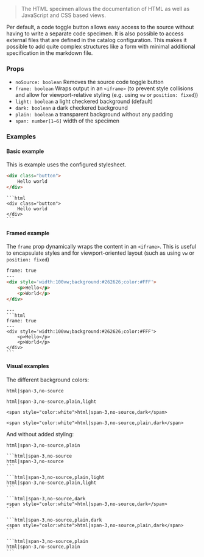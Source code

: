 > The HTML specimen allows the documentation of HTML as well as JavaScript and CSS based views.

Per default, a code toggle button allows easy access to the source without having to write a separate code specimen. It is also possible to access external files that are defined in the catalog configuration. This makes it possible to add quite complex structures like a form with minimal additional specification in the markdown file. 

### Props

- `noSource: boolean` Removes the source code toggle button
- `frame: boolean` Wraps output in an `<iframe>` (to prevent style collisions and allow for viewport-relative styling (e.g. using `vw` or `position: fixed`))
- `light: boolean` a light checkered background (default)
- `dark: boolean` a dark checkered background
- `plain: boolean` a transparent background without any padding
- `span: number[1–6]` width of the specimen


### Examples

#### Basic example

This is example uses the configured stylesheet.

```html
<div class="button">
    Hello world
</div>
```

````code
```html
<div class="button">
    Hello world
</div>
```
````

#### Framed example

The `frame` prop dynamically wraps the content in an `<iframe>`. This is useful to encapsulate styles and for viewport-oriented layout (such as using `vw` or `position: fixed`)

```html
frame: true
---
<div style='width:100vw;background:#262626;color:#FFF'>
    <p>Hello</p>
    <p>World</p>
</div>
```

````code
---
```html
frame: true
---
<div style='width:100vw;background:#262626;color:#FFF'>
    <p>Hello</p>
    <p>World</p>
</div>
```
````


#### Visual examples

The different background colors:

```html|span-3,no-source
html|span-3,no-source
```

```html|span-3,no-source,plain,light
html|span-3,no-source,plain,light
```

```html|span-3,no-source,dark
<span style="color:white">html|span-3,no-source,dark</span>
```

```html|span-3,no-source,plain,dark
<span style="color:white">html|span-3,no-source,plain,dark</span>
```

And without added styling:

```html|span-3,no-source,plain
html|span-3,no-source,plain
```



````code|collapsed
```html|span-3,no-source
html|span-3,no-source
```

```html|span-3,no-source,plain,light
html|span-3,no-source,plain,light
```

```html|span-3,no-source,dark
<span style="color:white">html|span-3,no-source,dark</span>
```

```html|span-3,no-source,plain,dark
<span style="color:white">html|span-3,no-source,plain,dark</span>
```

```html|span-3,no-source,plain
html|span-3,no-source,plain
```
````


